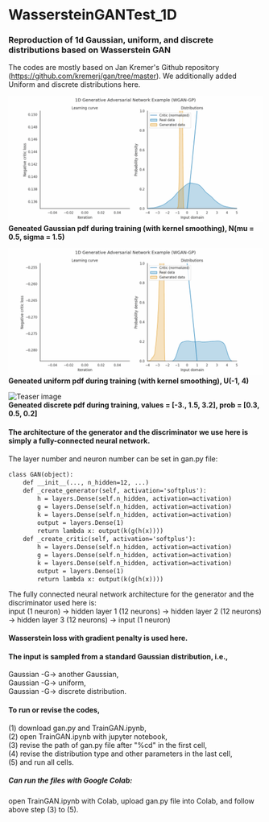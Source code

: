 # WassersteinGANTest_1D
### Reproduction of 1d Gaussian, uniform, and discrete distributions based on Wasserstein GAN  
The codes are mostly based on Jan Kremer's Github repository (https://github.com/kremerj/gan/tree/master). We additionally added Uniform and discrete distributions here.

![Teaser image](./Gaussian_pdf.gif)   
**Geneated Gaussian pdf during training (with kernel smoothing), N(mu = 0.5, sigma = 1.5)**


![Teaser image](./Uniform_pdf.gif)    
**Geneated uniform pdf during training (with kernel smoothing), U(-1, 4)**


![Teaser image](./Discrete_pdf.gif)    
**Geneated discrete pdf during training, values = [-3., 1.5, 3.2], prob = [0.3, 0.5, 0.2]**


#### The architecture of the generator and the discriminator we use here is simply a fully-connected neural network.  
The layer number and neuron number can be set in gan.py file: 

```
class GAN(object):
    def __init__(..., n_hidden=12, ...)
    def _create_generator(self, activation='softplus'):
        h = layers.Dense(self.n_hidden, activation=activation)
        g = layers.Dense(self.n_hidden, activation=activation)
        k = layers.Dense(self.n_hidden, activation=activation)
        output = layers.Dense(1)
        return lambda x: output(k(g(h(x))))
    def _create_critic(self, activation='softplus'):
        h = layers.Dense(self.n_hidden, activation=activation)
        g = layers.Dense(self.n_hidden, activation=activation)
        k = layers.Dense(self.n_hidden, activation=activation)
        output = layers.Dense(1)
        return lambda x: output(k(g(h(x))))
```

   
The fully connected neural network architecture for the generator and the discriminator used here is:  
input (1 neuron) -> hidden layer 1 (12 neurons) -> hidden layer 2 (12 neurons) -> hidden layer 3 (12 neurons) -> input (1 neuron)

#### Wasserstein loss with gradient penalty is used here.

#### The input is sampled from a standard Gaussian distribution, i.e.,   
Gaussian -G-> another Gaussian,   
Gaussian -G-> uniform,   
Gaussian -G-> discrete distribution.

#### To run or revise the codes,   
(1) download gan.py and TrainGAN.ipynb,   
(2) open TrainGAN.ipynb with jupyter notebook,   
(3) revise the path of gan.py file after "%cd" in the first cell,   
(4) revise the distribution type and other parameters in the last cell,   
(5) and run all cells.  
##### Can run the files with Google Colab:   
open TrainGAN.ipynb with Colab, upload gan.py file into Colab, and follow above step (3) to (5).  

